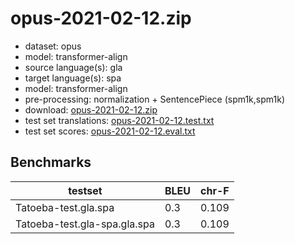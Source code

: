 # opus-2021-02-12.zip

* dataset: opus
* model: transformer-align
* source language(s): gla
* target language(s): spa
* model: transformer-align
* pre-processing: normalization + SentencePiece (spm1k,spm1k)
* download: [opus-2021-02-12.zip](https://object.pouta.csc.fi/Tatoeba-MT-models/gla-spa/opus-2021-02-12.zip)
* test set translations: [opus-2021-02-12.test.txt](https://object.pouta.csc.fi/Tatoeba-MT-models/gla-spa/opus-2021-02-12.test.txt)
* test set scores: [opus-2021-02-12.eval.txt](https://object.pouta.csc.fi/Tatoeba-MT-models/gla-spa/opus-2021-02-12.eval.txt)

## Benchmarks

| testset               | BLEU  | chr-F |
|-----------------------|-------|-------|
| Tatoeba-test.gla.spa 	| 0.3 	| 0.109 |
| Tatoeba-test.gla-spa.gla.spa 	| 0.3 	| 0.109 |

